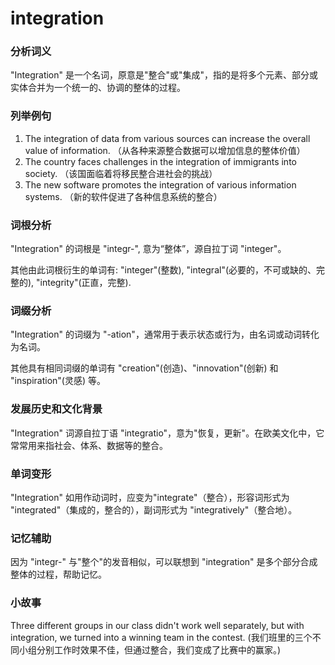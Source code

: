 # integration

### 分析词义

  

"Integration" 是一个名词，原意是"整合"或"集成"，指的是将多个元素、部分或实体合并为一个统一的、协调的整体的过程。

  

### 列举例句

  

1.  The integration of data from various sources can increase the overall value of information. （从各种来源整合数据可以增加信息的整体价值）
2.  The country faces challenges in the integration of immigrants into society. （该国面临着将移民整合进社会的挑战）
3.  The new software promotes the integration of various information systems. （新的软件促进了各种信息系统的整合）

  

### 词根分析

  

"Integration" 的词根是 "integr-", 意为“整体”，源自拉丁词 "integer"。

  

其他由此词根衍生的单词有: "integer"(整数), "integral"(必要的，不可或缺的、完整的), "integrity"(正直，完整).

  

### 词缀分析

  

"Integration" 的词缀为 "-ation"，通常用于表示状态或行为，由名词或动词转化为名词。

  

其他具有相同词缀的单词有 "creation"(创造)、"innovation"(创新) 和 "inspiration"(灵感) 等。

  

### 发展历史和文化背景

  

"Integration" 词源自拉丁语 "integratio"，意为"恢复，更新"。在欧美文化中，它常常用来指社会、体系、数据等的整合。

  

### 单词变形

  

"Integration" 如用作动词时，应变为"integrate"（整合），形容词形式为 "integrated"（集成的，整合的），副词形式为 "integratively"（整合地）。

  

### 记忆辅助

  

因为 "integr-" 与"整个"的发音相似，可以联想到 "integration" 是多个部分合成整体的过程，帮助记忆。

  

### 小故事

  

Three different groups in our class didn't work well separately, but with integration, we turned into a winning team in the contest. (我们班里的三个不同小组分别工作时效果不佳，但通过整合，我们变成了比赛中的赢家。)
